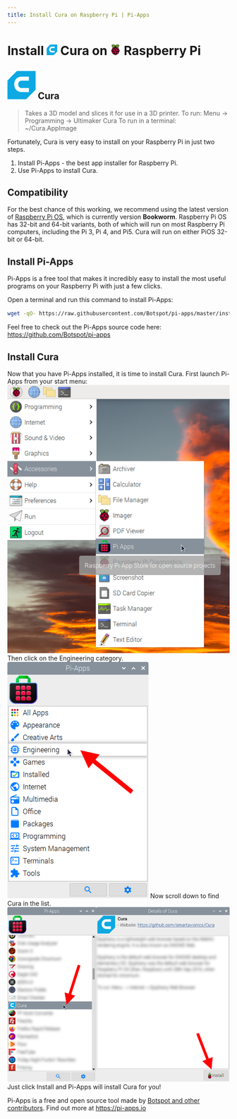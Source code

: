 ```yaml
---
title: Install Cura on Raspberry Pi | Pi-Apps
---
```

<div class="simple-install-content content">

# Install <img src="/img/app-icons/Cura/icon-64.png" height=24> Cura on <img src=/img/other-icons/raspberrypi-icon.svg height=24> Raspberry Pi

## <img src="/img/app-icons/Cura/icon-64.png"> Cura
> Takes a 3D model and slices it for use in a 3D printer.
> To run: Menu -> Programming -> Ultimaker Cura
> To run in a terminal: ~/Cura.AppImage

Fortunately, Cura is very easy to install on your Raspberry Pi in just two steps.
1. Install Pi-Apps - the best app installer for Raspberry Pi.
2. Use Pi-Apps to install Cura.
</div>
<div class="simple-install-content content">

## Compatibility
For the best chance of this working, we recommend using the latest version of [Raspberry Pi OS](https://www.raspberrypi.com/software/), which is currently version **Bookworm**.
Raspberry Pi OS has 32-bit and 64-bit variants, both of which will run on most Raspberry Pi computers, including the Pi 3, Pi 4, and Pi5.
Cura will run on either PiOS 32-bit or 64-bit.
</div>
<div class="simple-install-content content">

## Install Pi-Apps

Pi-Apps is a free tool that makes it incredibly easy to install the most useful programs on your Raspberry Pi with just a few clicks.

Open a terminal and run this command to install Pi-Apps:
```bash
wget -qO- https://raw.githubusercontent.com/Botspot/pi-apps/master/install | bash
```
Feel free to check out the Pi-Apps source code here: https://github.com/Botspot/pi-apps
</div>
<div class="simple-install-content content">

## Install Cura

Now that you have Pi-Apps installed, it is time to install Cura.
First launch Pi-Apps from your start menu:
<img src="/img/start-menu.png">
Then click on the Engineering category.
<img src="/img/category-selections/Engineering.png">
Now scroll down to find Cura in the list.
<img src="/img/app-icons/Cura/app-selection.png">
Just click Install and Pi-Apps will install Cura for you!
</div>
<div class="simple-install-content content">

Pi-Apps is a free and open source tool made by [Botspot and other contributors](/about/#contributors). Find out more at https://pi-apps.io
</div>
